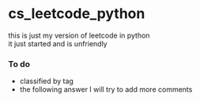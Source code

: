 # cs_leetcode_python
this is just my version of leetcode in python  
it just started and is unfriendly

### To do

- classified by tag
- the following answer I will try to add more comments
